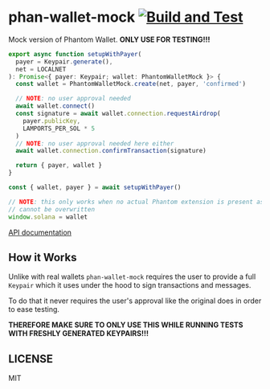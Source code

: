 # phan-wallet-mock [![Build and Test](https://github.com/thlorenz/phan-wallet-mock/actions/workflows/build-and-test.yml/badge.svg)](https://github.com/thlorenz/phan-wallet-mock/actions/workflows/build-and-test.yml)

Mock version of Phantom Wallet. **ONLY USE FOR TESTING!!!**

```ts
export async function setupWithPayer(
  payer = Keypair.generate(),
  net = LOCALNET
): Promise<{ payer: Keypair; wallet: PhantomWalletMock }> {
  const wallet = PhantomWalletMock.create(net, payer, 'confirmed')

  // NOTE: no user approval needed
  await wallet.connect()
  const signature = await wallet.connection.requestAirdrop(
    payer.publicKey,
    LAMPORTS_PER_SOL * 5
  )
  // NOTE: no user approval needed here either
  await wallet.connection.confirmTransaction(signature)

  return { payer, wallet }
}

const { wallet, payer } = await setupWithPayer()

// NOTE: this only works when no actual Phantom extension is present as then `window.solana`
// cannot be overwritten
window.solana = wallet
```

[API documentation](https://thlorenz.github.io/phan-wallet-mock/docs/index.html)

## How it Works

Unlike with real wallets `phan-wallet-mock` requires the user to provide a full `Keypair` which
it uses under the hood to sign transactions and messages.

To do that it never requires the user's approval like the original does in order to ease
testing.

**THEREFORE MAKE SURE TO ONLY USE THIS WHILE RUNNING TESTS WITH FRESHLY GENERATED KEYPAIRS!!!**

## LICENSE

MIT
